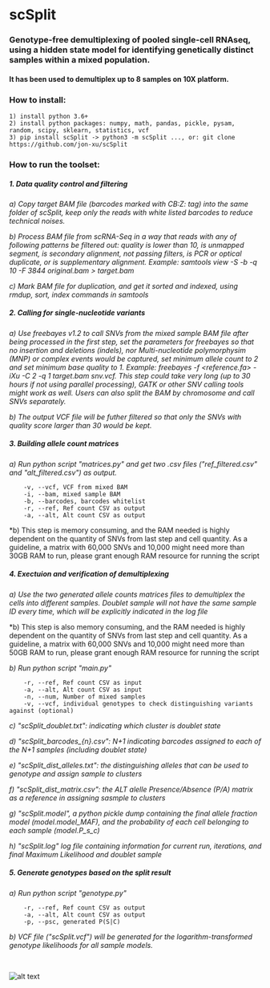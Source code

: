 # scSplit
### Genotype-free demultiplexing of pooled single-cell RNAseq, using a hidden state model for identifying genetically distinct samples within a mixed population.  
#### It has been used to demultiplex up to 8 samples on 10X platform.

### How to install:
    1) install python 3.6+
    2) install python packages: numpy, math, pandas, pickle, pysam, random, scipy, sklearn, statistics, vcf
    3) pip install scSplit -> python3 -m scSplit ..., or: git clone https://github.com/jon-xu/scSplit

### How to run the toolset:

##### 1. Data quality control and filtering
   *a) Copy target BAM file (barcodes marked with CB:Z: tag) into the same folder of scSplit, keep only the reads with white listed barcodes to reduce technical noises.*
   
   *b) Process BAM file from scRNA-Seq in a way that reads with any of following patterns be filtered out: quality is lower than 10,  is unmapped segment, is secondary alignment, not passing filters, is PCR or optical duplicate, or is supplementary alignment. Example: samtools view -S -b -q 10 -F 3844 original.bam > target.bam*
   
   *c) Mark BAM file for duplication, and get it sorted and indexed, using rmdup, sort, index commands in samtools*
   
##### 2. Calling for single-nucleotide variants
   *a) Use freebayes v1.2 to call SNVs from the mixed sample BAM file after being processed in the first step, set the parameters for freebayes so that no insertion and deletions (indels), nor Multi-nucleotide polymorphysim (MNP) or complex events would be captured, set minimum allele count to 2 and set minimum base quality to 1.  Example: freebayes -f <reference.fa> -iXu -C 2 -q 1 target.bam snv.vcf. This step could take very long (up to 30 hours if not using parallel processing), GATK or other SNV calling tools might work as well.  Users can also split the BAM by chromosome and call SNVs separately.*
   
   *b) The output VCF file will be futher filtered so that only the SNVs with quality score larger than 30 would be kept.*

##### 3. Building allele count matrices
   *a) Run python script "matrices.py" and get two .csv files ("ref_filtered.csv" and "alt_filtered.csv") as output.*
   
        -v, --vcf, VCF from mixed BAM
        -i, --bam, mixed sample BAM        
        -b, --barcodes, barcodes whitelist        
        -r, --ref, Ref count CSV as output        
        -a, --alt, Alt count CSV as output
   
   *b) This step is memory consuming, and the RAM needed is highly dependent on the quantity of SNVs from last step and cell quantity. As a guideline, a matrix with 60,000 SNVs and 10,000 might need more than 30GB RAM to run, please grant enough RAM resource for running the script

##### 4. Exectuion and verification of demultiplexing
   *a) Use the two generated allele counts matrices files to demultiplex the cells into different samples.  Doublet sample will not have the same sample ID every time, which will be explicitly indicated in the log file*

   *b) This step is also memory consuming, and the RAM needed is highly dependent on the quantity of SNVs from last step and cell quantity. As a guideline, a matrix with 60,000 SNVs and 10,000 might need more than 50GB RAM to run, please grant enough RAM resource for running the script
   
   *b) Run python script "main.py"*
   
        -r, --ref, Ref count CSV as input        
        -a, --alt, Alt count CSV as input        
        -n, --num, Number of mixed samples
        -v, --vcf, individual genotypes to check distinguishing variants against (optional)
        
   *c) "scSplit_doublet.txt": indicating which cluster is doublet state*
   
   *d) "scSplit_barcodes_{n}.csv": N+1 indicating barcodes assigned to each of the N+1 samples (including doublet state)*
   
   *e) "scSplit_dist_alleles.txt": the distinguishing alleles that can be used to genotype and assign sample to clusters*
   
   *f) "scSplit_dist_matrix.csv": the ALT alelle Presence/Absence (P/A) matrix as a reference in assigning sasmple to clusters*
   
   *g) "scSplit.model", a python pickle dump containing the final allele fraction model (model.model_MAF), and the probability of each cell belonging to each sample (model.P_s_c)*
   
   *h) "scSplit.log" log file containing information for current run, iterations, and final Maximum Likelihood and doublet sample*

##### 5. Generate genotypes based on the split result
   *a) Run python script "genotype.py"*
             
        -r, --ref, Ref count CSV as output        
        -a, --alt, Alt count CSV as output
        -p, --psc, generated P(S|C)
        
   *b) VCF file ("scSplit.vcf") will be generated for the logarithm-transformed genotype likelihoods for all sample models.*

<br/>

![alt text](https://github.com/jon-xu/scSplit/blob/master/man/figure1_pipeline.png)
